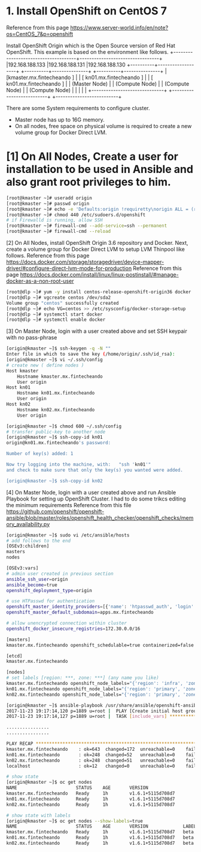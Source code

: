 # 1. Install OpenShift on CentOS 7

Reference from this page https://www.server-world.info/en/note?os=CentOS_7&p=openshift


Install OpenShift Origin which is the Open Source version of Red Hat OpenShift.
This example is based on the environment like follows.
           +-------------------------------------+---------------------------------+
           |192.168.188.133                      |192.168.188.131                  |192.168.188.130
+----------+-------------------+      +----------+---------------+      +----------+---------------+
|  [kmaster.mx.fintecheando ]  |      | [ kn01.mx.fintecheando ] |      | [ kn01.mx.fintecheando ] |
|     (Master Node)            |      |    (Compute Node)        |      |    (Compute Node)        |
|     (Compute Node)           |      |                          |      |                          |
+------------------------------+      +--------------------------+      +--------------------------+

 	
There are some System requirements to configure cluster.
  * Master node has up to 16G memory.
  * On all nodes, free space on physical volume is required to create a new volume group for Docker Direct LVM.

# [1]	On All Nodes, Create a user for installation to be used in Ansible and also grant root privileges to him.
  
```bash
[root@kmaster ~]# useradd origin 
[root@kmaster ~]# passwd origin 
[root@kmaster ~]# echo -e 'Defaults:origin !requiretty\norigin ALL = (root) NOPASSWD:ALL' | tee /etc/sudoers.d/openshift 
[root@kmaster ~]# chmod 440 /etc/sudoers.d/openshift 
# if Firewalld is running, allow SSH
[root@kmaster ~]# firewall-cmd --add-service=ssh --permanent 
[root@kmaster ~]# firewall-cmd --reload 

```

[2]	On All Nodes, install OpenShift Origin 3.6 repository and Docker.
Next, create a volume group for Docker Direct LVM to setup LVM Thinpool like follows.
Reference from this page https://docs.docker.com/storage/storagedriver/device-mapper-driver/#configure-direct-lvm-mode-for-production
Reference from this page https://docs.docker.com/install/linux/linux-postinstall/#manage-docker-as-a-non-root-user
```bash
[root@dlp ~]# yum -y install centos-release-openshift-origin36 docker
[root@dlp ~]# vgcreate centos /dev/sda2
Volume group "centos" successfully created
[root@dlp ~]# echo VG=centos >> /etc/sysconfig/docker-storage-setup 
[root@dlp ~]# systemctl start docker 
[root@dlp ~]# systemctl enable docker 
```


[3]	On Master Node, login with a user created above and set SSH keypair with no pass-phrase
```bash
[origin@kmaster ~]$ ssh-keygen -q -N "" 
Enter file in which to save the key (/home/origin/.ssh/id_rsa):
[origin@kmaster ~]$ vi ~/.ssh/config
# create new ( define nodes )
Host kmaster
    Hostname kmaster.mx.fintecheando
    User origin
Host kn01
    Hostname kn01.mx.fintecheando
    User origin
Host kn02
    Hostname kn02.mx.fintecheando
    User origin

[origin@kmaster ~]$ chmod 600 ~/.ssh/config
# transfer public-key to another node
[origin@kmaster ~]$ ssh-copy-id kn01 
origin@kn01.mx.fintecheando's password: 

Number of key(s) added: 1

Now try logging into the machine, with:   "ssh 'kn01'"
and check to make sure that only the key(s) you wanted were added.

[origin@kmaster ~]$ ssh-copy-id kn02 
```

[4]	On Master Node, login with a user created above and run Ansible Playbook for setting up OpenShift Cluster.
I had to do some trikcs editing the minimum requirements Reference from this file https://github.com/openshift/openshift-ansible/blob/master/roles/openshift_health_checker/openshift_checks/memory_availability.py 
```bash
[origin@kmaster ~]$ sudo vi /etc/ansible/hosts
# add follows to the end
[OSEv3:children]
masters
nodes

[OSEv3:vars]
# admin user created in previous section
ansible_ssh_user=origin
ansible_become=true
openshift_deployment_type=origin

# use HTPasswd for authentication
openshift_master_identity_providers=[{'name': 'htpasswd_auth', 'login': 'true', 'challenge': 'true', 'kind': 'HTPasswdPasswordIdentityProvider', 'filename': '/etc/origin/master/.htpasswd'}]
openshift_master_default_subdomain=apps.mx.fintecheando

# allow unencrypted connection within cluster
openshift_docker_insecure_registries=172.30.0.0/16

[masters]
kmaster.mx.fintecheando openshift_schedulable=true containerized=false

[etcd]
kmaster.mx.fintecheando

[nodes]
# set labels [region: ***, zone: ***] (any name you like)
kmaster.mx.fintecheando openshift_node_labels="{'region': 'infra', 'zone': 'default'}"
kn01.mx.fintecheando openshift_node_labels="{'region': 'primary', 'zone': 'chapultepec'}" openshift_schedulable=true
kn02.mx.fintecheando openshift_node_labels="{'region': 'primary', 'zone': 'toluca'}" openshift_schedulable=true    

[origin@kmaster ~]$ ansible-playbook /usr/share/ansible/openshift-ansible/playbooks/byo/config.yml 
2017-11-23 19:17:14,120 p=1889 u=root |  PLAY [Create initial host groups for localhost] 
2017-11-23 19:17:14,127 p=1889 u=root |  TASK [include_vars] ****************************

................
................

PLAY RECAP ****************************************************************
kmaster.mx.fintecheando    : ok=643  changed=172  unreachable=0    failed=0   
kn01.mx.fintecheando       : ok=248  changed=52   unreachable=0    failed=0   
kn02.mx.fintecheando       : ok=248  changed=51   unreachable=0    failed=0   
localhost                  : ok=12   changed=0    unreachable=0    failed=0  

# show state
[origin@kmaster ~]$ oc get nodes
NAME                      STATUS    AGE       VERSION
kmaster.mx.fintecheando   Ready     1h        v1.6.1+5115d708d7
kn01.mx.fintecheando      Ready     1h        v1.6.1+5115d708d7
kn02.mx.fintecheando      Ready     1h        v1.6.1+5115d708d7

# show state with labels
[origin@kmaster ~]$ oc get nodes --show-labels=true
NAME                      STATUS    AGE       VERSION             LABELS
kmaster.mx.fintecheando   Ready     1h        v1.6.1+5115d708d7   beta.kubernetes.io/arch=amd64,beta.kubernetes.io/os=linux,kubernetes.io/hostname=kmaster.mx.fintecheando,region=infra,zone=default
kn01.mx.fintecheando      Ready     1h        v1.6.1+5115d708d7   beta.kubernetes.io/arch=amd64,beta.kubernetes.io/os=linux,kubernetes.io/hostname=kn01.mx.fintecheando,region=primary,zone=chapultepec
kn02.mx.fintecheando      Ready     1h        v1.6.1+5115d708d7   beta.kubernetes.io/arch=amd64,beta.kubernetes.io/os=linux,kubernetes.io/hostname=kn02.mx.fintecheando,region=primary,zone=toluca
```
